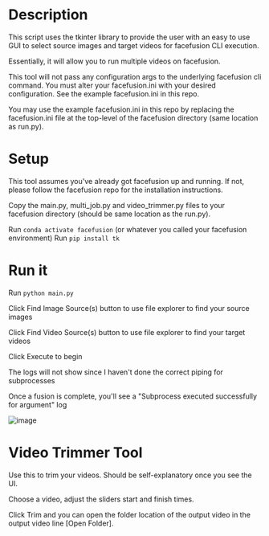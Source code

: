 # Description

This script uses the tkinter library to provide the user with an easy to use GUI to select source images and target videos for facefusion CLI execution.

Essentially, it will allow you to run multiple videos on facefusion. 

This tool will not pass any configuration args to the underlying facefusion cli command. You must alter your facefusion.ini with your desired configuration. See the example facefusion.ini in this repo.

You may use the example facefusion.ini in this repo by replacing the facefusion.ini file at the top-level of the facefusion directory (same location as run.py).

# Setup

This tool assumes you've already got facefusion up and running. If not, please follow the facefusion repo for the installation instructions.

Copy the main.py, multi_job.py and video_trimmer.py files to your facefusion directory (should be same location as the run.py).

Run `conda activate facefusion` (or whatever you called your facefusion environment)
Run `pip install tk`

# Run it

Run `python main.py`

Click Find Image Source(s) button to use file explorer to find your source images

Click Find Video Source(s) button to use file explorer to find your target videos

Click Execute to begin

The logs will not show since I haven't done the correct piping for subprocesses

Once a fusion is complete, you'll see a "Subprocess executed successfully for argument" log

![image](https://github.com/TheDynomike/multi-job-facefusion-script/assets/10679481/41013e4d-15bb-4e2b-9d26-f55ecb9ae9e3)

# Video Trimmer Tool

Use this to trim your videos. Should be self-explanatory once you see the UI. 

Choose a video, adjust the sliders start and finish times.

Click Trim and you can open the folder location of the output video in the output video line [Open Folder].
